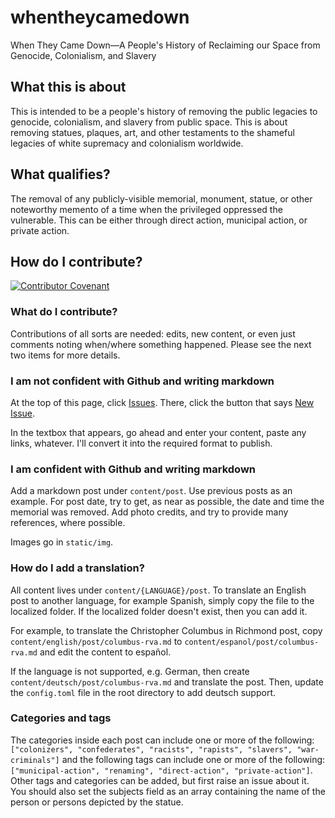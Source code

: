 # whentheycamedown
When They Came Down—A People's History of Reclaiming our Space from Genocide, Colonialism, and Slavery

## What this is about

This is intended to be a people's history of removing the public legacies to genocide, colonialism, and slavery from public space. This is about removing statues, plaques, art, and other testaments to the shameful legacies of white supremacy and colonialism worldwide.

## What qualifies?

The removal of any publicly-visible memorial, monument, statue, or other noteworthy memento of a time when the privileged oppressed the vulnerable. This can be either through direct action, municipal action, or private action.

## How do I contribute?

[![Contributor Covenant](https://img.shields.io/badge/Contributor%20Covenant-v2.0%20adopted-ff69b4.svg)](CODE_OF_CONDUCT.md)

### What do I contribute?

Contributions of all sorts are needed: edits, new content, or even just comments noting when/where something happened. Please see the next two items for more details.

### I am not confident with Github and writing markdown

At the top of this page, click [Issues](https://github.com/Gorcenski/whentheycamedown/issues). There, click the button that says [New Issue](https://github.com/Gorcenski/whentheycamedown/issues/new).

In the textbox that appears, go ahead and enter your content, paste any links, whatever. I'll convert it into the required format to publish.

### I am confident with Github and writing markdown

Add a markdown post under `content/post`. Use previous posts as an example. For post date, try to get, as near as possible, the date and time the memorial was removed. Add photo credits, and try to provide many references, where possible.

Images go in `static/img`.

### How do I add a translation?

All content lives under `content/{LANGUAGE}/post`. To translate an English post to another language, for example Spanish, simply copy the file to the localized folder. If the localized folder doesn't exist, then you can add it.

For example, to translate the Christopher Columbus in Richmond post, copy `content/english/post/columbus-rva.md` to `content/espanol/post/columbus-rva.md` and edit the content to español.

If the language is not supported, e.g. German, then create `content/deutsch/post/columbus-rva.md` and translate the post. Then, update the `config.toml` file in the root directory to add deutsch support.

### Categories and tags
The categories inside each post can include one or more of the following: `["colonizers", "confederates", "racists", "rapists", "slavers", "war-criminals"]` and the following tags can include one or more of the following: `["municipal-action", "renaming", "direct-action", "private-action"]`. Other tags and categories can be added, but first raise an issue about it.  You should also set the subjects field as an array containing the name of the person or persons depicted by the statue.
